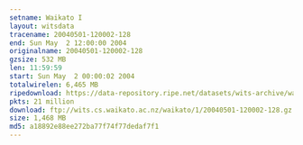 ```yaml
---
setname: Waikato I
layout: witsdata
tracename: 20040501-120002-128
end: Sun May  2 12:00:00 2004
originalname: 20040501-120002-128
gzsize: 532 MB
len: 11:59:59
start: Sun May  2 00:00:02 2004
totalwirelen: 6,465 MB
ripedownload: https://data-repository.ripe.net/datasets/wits-archive/waikato/1/20040501-120002-128.gz
pkts: 21 million
download: ftp://wits.cs.waikato.ac.nz/waikato/1/20040501-120002-128.gz
size: 1,468 MB
md5: a18892e88ee272ba77f74f77dedaf7f1
---
```

